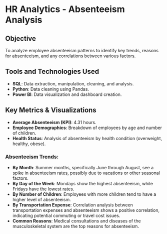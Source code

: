# HR Analytics - Absenteeism Analysis

## Objective
To analyze employee absenteeism patterns to identify key trends, reasons for absenteeism, and any correlations between various factors.

## Tools and Technologies Used
- **SQL**: Data extraction, manipulation, cleaning, and analysis.
- **Python**: Data cleaning using Pandas.
- **Power BI**: Data visualization and dashboard creation.

## Key Metrics & Visualizations
- **Average Absenteeism (KPI)**: 4.31 hours.
- **Employee Demographics**: Breakdown of employees by age and number of children.
- **Health Status**: Analysis of absenteeism by health condition (overweight, healthy, obese).

### Absenteeism Trends:
- **By Month**: Summer months, specifically June through August, see a spike in absenteeism rates, possibly due to vacations or other seasonal factors.
- **By Day of the Week**: Mondays show the highest absenteeism, while Fridays have the lowest rates.
- **By Number of Children**: Employees with more children tend to have a higher level of absenteeism.
- **By Transportation Expense**: Correlation analysis between transportation expenses and absenteeism shows a positive correlation, indicating potential commuting or travel cost issues.
- **Common Reasons**: Medical consultations and diseases of the musculoskeletal system are the top reasons for absenteeism.
